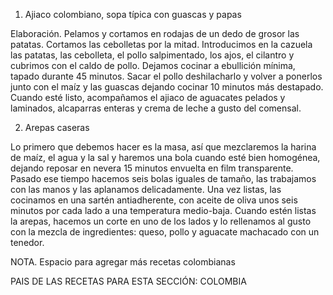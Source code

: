 
1. Ajiaco colombiano, sopa típica con guascas y papas

Elaboración. Pelamos y cortamos en rodajas de un dedo de grosor las patatas. Cortamos las cebolletas por la mitad. Introducimos en la cazuela las patatas, las cebolleta, el pollo salpimentado, los ajos, el cilantro y cubrimos con el caldo de pollo. Dejamos cocinar a ebullición mínima, tapado durante 45 minutos. Sacar el pollo deshilacharlo y volver a ponerlos junto con el maíz y las guascas dejando cocinar 10 minutos más destapado. Cuando esté listo, acompañamos el ajiaco de aguacates pelados y laminados, alcaparras enteras y crema de leche a gusto del comensal.


2. Arepas caseras

Lo primero que debemos hacer es la masa, así que mezclaremos la harina de maíz, el agua y la sal y haremos una bola cuando esté bien homogénea, dejando reposar en nevera 15 minutos envuelta en film transparente.
Pasado ese tiempo hacemos seis bolas iguales de tamaño, las trabajamos con las manos y las aplanamos delicadamente.
Una vez listas, las cocinamos en una sartén antiadherente, con aceite de oliva unos seis minutos por cada lado a una temperatura medio-baja.
Cuando estén listas la arepas, hacemos un corte en uno de los lados y lo rellenamos al gusto con la mezcla de ingredientes: queso, pollo y aguacate machacado con un tenedor.



NOTA. Espacio para agregar más recetas colombianas



PAIS DE LAS RECETAS PARA ESTA SECCIÓN: COLOMBIA
